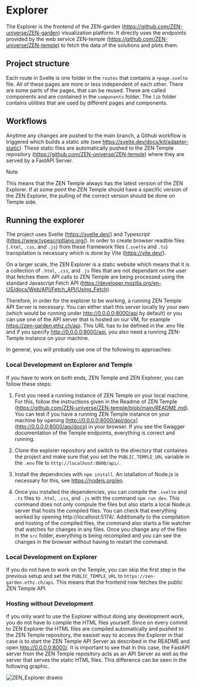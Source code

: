 # Explorer
The Explorer is the frontend of the ZEN-garden (https://github.com/ZEN-universe/ZEN-garden) visualization platform. It directly uses the endpoints provided by the web service ZEN-temple (https://github.com/ZEN-universe/ZEN-temple) to fetch the data of the solutions and plots them.

## Project structure

Each route in Svelte is one folder in the `routes` that contains a `+page.svelte` file. All of these pages are more or less independent of each other. There are some parts of the pages, that can be reused. These are called components and are contained in the `components` folder. The `lib` folder contains utilities that are used by different pages and components.

## Workflows

Anytime any changes are pushed to the main branch, a Github workflow is triggered which builds a static site (see https://svelte.dev/docs/kit/adapter-static). These static files are automatically pushed to the ZEN Temple repository (https://github.com/ZEN-universe/ZEN-temple) where they are served by a FastAPI Server.

> [!NOTE]
> This means that the ZEN Temple always has the latest version of the ZEN Explorer. If at some point the ZEN Temple should have a specific version of the ZEN Explorer, the pulling of the correct version should be done on Temple side.

## Running the explorer
The project uses Svelte (https://svelte.dev/) and Typescript (https://www.typescriptlang.org/). In order to create browser readble files (`.html`, `.css`, and `.js`) from these framework files (`.svelte` and `.ts`) transpilation is necessary which is done by Vite (https://vite.dev/).

On a larger scale, the ZEN Explorer is a static website which means that it is a collection of `.html`, `.css`, and `.js` files that are not dependant on the user that fetches them. 
API calls to ZEN Temple are being processed using the standard Javascript Fetch API (https://developer.mozilla.org/en-US/docs/Web/API/Fetch_API/Using_Fetch). 

Therefore, in order for the explorer to be working, a running ZEN Temple API Server is necessary. You can either start this server locally by your own (which would be running under http://0.0.0.0:8000/api by default) or you can use one of the API server that is hosted on our VM, for example https://zen-garden.ethz.ch/api.
This URL has to be defined in the .env file and if you specify http://0.0.0.0:8000/api, you also need a running ZEN-Temple instance on your machine. 

In general, you will probably use one of the following to approaches:

### Local Development on Explorer and Temple
If you have to work on both ends, ZEN Temple and ZEN Explorer, you can follow these steps:

1. First you need a running instance of ZEN Temple on your local machine. For this, follow the instructions given in the Readme of ZEN Temple (https://github.com/ZEN-universe/ZEN-temple/blob/main/README.md).
You can test if you have a running ZEN Temple instance on your machine by opening [http://0.0.0.0:8000/api/docs](http://0.0.0.0:8000/api/docs) in your browser. If you see the Swagger documentation of the Temple endpoints, everything is correct and running.

2. Clone the explorer repository and switch to the directory that containes the project and make sure that you set the `PUBLIC_TEMPLE_URL` variable in the `.env` file to `http://localhost:8000/api/`.
3. Install the dependncies with `npm install`. An istallation of Node.js is necessary for this, see https://nodejs.org/en.
4. Once you installed the dependencies, you can compile the `.svelte` and `.ts` files to `.html`, `.css`, and `.js` with the command `npm run dev`. This command does not only compiule the files but also starts a local Node.js server that hosts the compiled files. You can check that everything worked by opening http://localhost:5174/. Additionally to the compilation and hosting of the compiled files, the command also starts a file watcher that watches for changes in any files. Once you change any of the files in the `src` folder, everything is being recompiled and you can see the changes in the browser without having to restart the command.

### Local Development on Explorer
If you do not have to work on the Temple, you can skip the first step in the previous setup and set the `PUBLIC_TEMPLE_URL` to `https://zen-garden.ethz.ch/api`. This means that the frontend now fetches the public ZEN Temple API.

### Hosting without Development
If you only want to use the Explorer without doing any development work, you do not have to compile the HTML files yourself. Since on every commit to ZEN Explorer the HTML files are compiled automatically and pushed to the ZEN Temple repository, the easiset way to access the Explorer in that case is to start the ZEN Temple API Server as described in the README and open http://0.0.0.0:8000/. It is important to see that in this case, the FastAPI server from the ZEN Temple repository acts as an API Server as well as the server that serves the static HTML files. This difference can be seen in the following graphic.

![ZEN_Explorer drawio](https://github.com/user-attachments/assets/5eda98fe-ac07-4c8b-8ec3-591fd093afe1)
